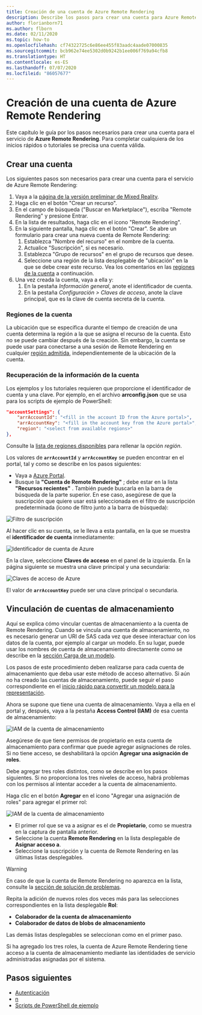 ```yaml
---
title: Creación de una cuenta de Azure Remote Rendering
description: Describe los pasos para crear una cuenta para Azure Remote Rendering
author: florianborn71
ms.author: flborn
ms.date: 02/11/2020
ms.topic: how-to
ms.openlocfilehash: cf74322725c6e86ee455f83aadc4aade07000835
ms.sourcegitcommit: bcb962e74ee5302d0b9242b1ee006f769a94cfb8
ms.translationtype: HT
ms.contentlocale: es-ES
ms.lasthandoff: 07/07/2020
ms.locfileid: "86057677"
---
```

# <a name="create-an-azure-remote-rendering-account"></a>Creación de una cuenta de Azure Remote Rendering

Este capítulo le guía por los pasos necesarios para crear una cuenta para el servicio de **Azure Remote Rendering**. Para completar cualquiera de los inicios rápidos o tutoriales se precisa una cuenta válida.

## <a name="create-an-account"></a>Crear una cuenta

Los siguientes pasos son necesarios para crear una cuenta para el servicio de Azure Remote Rendering:

1. Vaya a la [página de la versión preliminar de Mixed Reality](https://aka.ms/MixedRealityPrivatePreview).
1. Haga clic en el botón "Crear un recurso".
1. En el campo de búsqueda ("Buscar en Marketplace"), escriba "Remote Rendering" y presione Entrar.
1. En la lista de resultados, haga clic en el icono "Remote Rendering".
1. En la siguiente pantalla, haga clic en el botón "Crear". Se abre un formulario para crear una nueva cuenta de Remote Rendering:
    1. Establezca "Nombre del recurso" en el nombre de la cuenta.
    1. Actualice "Suscripción", si es necesario.
    1. Establezca "Grupo de recursos" en el grupo de recursos que desee.
    1. Seleccione una región de la lista desplegable de "ubicación" en la que se debe crear este recurso. Vea los comentarios en las [regiones de la cuenta](create-an-account.md#account-regions) a continuación.
1. Una vez creada la cuenta, vaya a ella y:
    1. En la pestaña *Información general*, anote el identificador de cuenta.
    1. En la pestaña *Configuración > Claves de acceso*, anote la clave principal, que es la clave de cuenta secreta de la cuenta.

### <a name="account-regions"></a>Regiones de la cuenta
La ubicación que se especifica durante el tiempo de creación de una cuenta determina la región a la que se asigna el recurso de la cuenta. Esto no se puede cambiar después de la creación. Sin embargo, la cuenta se puede usar para conectarse a una sesión de Remote Rendering en cualquier [región admitida](./../reference/regions.md), independientemente de la ubicación de la cuenta.

### <a name="retrieve-the-account-information"></a>Recuperación de la información de la cuenta

Los ejemplos y los tutoriales requieren que proporcione el identificador de cuenta y una clave. Por ejemplo, en el archivo **arrconfig.json** que se usa para los scripts de ejemplo de PowerShell:

```json
"accountSettings": {
    "arrAccountId": "<fill in the account ID from the Azure portal>",
    "arrAccountKey": "<fill in the account key from the Azure portal>",
    "region": "<select from available regions>"
},
```

Consulte la [lista de regiones disponibles](../reference/regions.md) para rellenar la opción *región*.

Los valores de **`arrAccountId`** y **`arrAccountKey`** se pueden encontrar en el portal, tal y como se describe en los pasos siguientes:

* Vaya a [Azure Portal](https://www.portal.azure.com).
* Busque la **"Cuenta de Remote Rendering"** ; debe estar en la lista **"Recursos recientes"** . También puede buscarla en la barra de búsqueda de la parte superior. En ese caso, asegúrese de que la suscripción que quiere usar está seleccionada en el filtro de suscripción predeterminada (icono de filtro junto a la barra de búsqueda):

![Filtro de suscripción](./media/azure-subscription-filter.png)

Al hacer clic en su cuenta, se le lleva a esta pantalla, en la que se muestra el **identificador de cuenta** inmediatamente:

![Identificador de cuenta de Azure](./media/azure-account-id.png)

En la clave, seleccione **Claves de acceso** en el panel de la izquierda. En la página siguiente se muestra una clave principal y una secundaria:

![Claves de acceso de Azure](./media/azure-account-primary-key.png)

El valor de **`arrAccountKey`** puede ser una clave principal o secundaria.

## <a name="link-storage-accounts"></a>Vinculación de cuentas de almacenamiento

Aquí se explica cómo vincular cuentas de almacenamiento a la cuenta de Remote Rendering. Cuando se vincula una cuenta de almacenamiento, no es necesario generar un URI de SAS cada vez que desee interactuar con los datos de la cuenta, por ejemplo al cargar un modelo. En su lugar, puede usar los nombres de cuenta de almacenamiento directamente como se describe en la [sección Carga de un modelo](../concepts/models.md#loading-models).

Los pasos de este procedimiento deben realizarse para cada cuenta de almacenamiento que deba usar este método de acceso alternativo. Si aún no ha creado las cuentas de almacenamiento, puede seguir el paso correspondiente en el [inicio rápido para convertir un modelo para la representación](../quickstarts/convert-model.md#storage-account-creation).

Ahora se supone que tiene una cuenta de almacenamiento. Vaya a ella en el portal y, después, vaya a la pestaña **Access Control (IAM)** de esa cuenta de almacenamiento:

![IAM de la cuenta de almacenamiento](./media/azure-storage-account.png)

 Asegúrese de que tiene permisos de propietario en esta cuenta de almacenamiento para confirmar que puede agregar asignaciones de roles. Si no tiene acceso, se deshabilitará la opción **Agregar una asignación de roles**.

 Debe agregar tres roles distintos, como se describe en los pasos siguientes. Si no proporciona los tres niveles de acceso, habrá problemas con los permisos al intentar acceder a la cuenta de almacenamiento.

 Haga clic en el botón **Agregar** en el icono "Agregar una asignación de roles" para agregar el primer rol:

![IAM de la cuenta de almacenamiento](./media/azure-add-role-assignment.png)

* El primer rol que se va a asignar es el de **Propietario**, como se muestra en la captura de pantalla anterior.
* Seleccione la cuenta **Remote Rendering** en la lista desplegable de **Asignar acceso a**.
* Seleccione la suscripción y la cuenta de Remote Rendering en las últimas listas desplegables.

> [!WARNING]
> En caso de que la cuenta de Remote Rendering no aparezca en la lista, consulte la [sección de solución de problemas](../resources/troubleshoot.md#cant-link-storage-account-to-arr-account).

Repita la adición de nuevos roles dos veces más para las selecciones correspondientes en la lista desplegable **Rol**:

* **Colaborador de la cuenta de almacenamiento**
* **Colaborador de datos de blobs de almacenamiento**

Las demás listas desplegables se seleccionan como en el primer paso.

Si ha agregado los tres roles, la cuenta de Azure Remote Rendering tiene acceso a la cuenta de almacenamiento mediante las identidades de servicio administradas asignadas por el sistema.

## <a name="next-steps"></a>Pasos siguientes

* [Autenticación](authentication.md)
* [n](frontend-apis.md)
* [Scripts de PowerShell de ejemplo](../samples/powershell-example-scripts.md)
